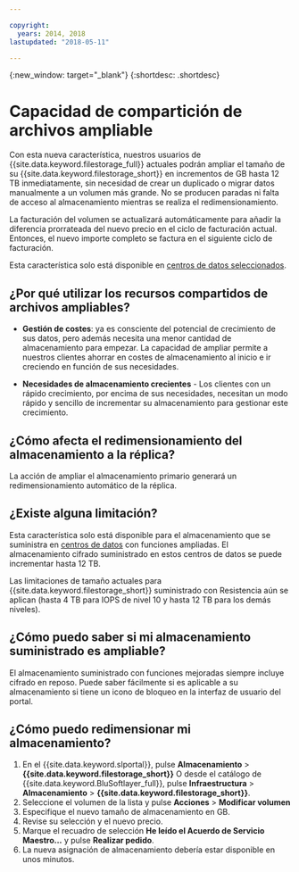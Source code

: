 ```yaml
---

copyright:
  years: 2014, 2018
lastupdated: "2018-05-11"

---
```

{:new_window: target="_blank"}
{:shortdesc: .shortdesc}

# Capacidad de compartición de archivos ampliable

Con esta nueva característica, nuestros usuarios de {{site.data.keyword.filestorage_full}} actuales podrán ampliar el tamaño de su {{site.data.keyword.filestorage_short}} en incrementos de GB hasta 12 TB inmediatamente, sin necesidad de crear un duplicado o migrar datos manualmente a un volumen más grande. No se producen paradas ni falta de acceso al almacenamiento mientras se realiza el redimensionamiento. 

La facturación del volumen se actualizará automáticamente para añadir la diferencia prorrateada del nuevo precio en el ciclo de facturación actual. Entonces, el nuevo importe completo se factura en el siguiente ciclo de facturación.

Esta característica solo está disponible en [centros de datos seleccionados](new-ibm-block-and-file-storage-location-and-features.html). 

## ¿Por qué utilizar los recursos compartidos de archivos ampliables?

- **Gestión de costes**: ya es consciente del potencial de crecimiento de sus datos, pero además necesita una menor cantidad de almacenamiento para empezar. La capacidad de ampliar permite a nuestros clientes ahorrar en costes de almacenamiento al inicio e ir creciendo en función de sus necesidades.  

- **Necesidades de almacenamiento crecientes** - Los clientes con un rápido crecimiento, por encima de sus necesidades, necesitan un modo rápido y sencillo de incrementar su almacenamiento para gestionar este crecimiento.

## ¿Cómo afecta el redimensionamiento del almacenamiento a la réplica?

La acción de ampliar el almacenamiento primario generará un redimensionamiento automático de la réplica.

## ¿Existe alguna limitación?

Esta característica solo está disponible para el almacenamiento que se suministra en [centros de datos](new-ibm-block-and-file-storage-location-and-features.html) con funciones ampliadas. El almacenamiento cifrado suministrado en estos centros de datos se puede incrementar hasta 12 TB. 

Las limitaciones de tamaño actuales para {{site.data.keyword.filestorage_short}} suministrado con Resistencia aún se aplican (hasta 4 TB para IOPS de nivel 10 y hasta 12 TB para los demás niveles).

## ¿Cómo puedo saber si mi almacenamiento suministrado es ampliable?

El almacenamiento suministrado con funciones mejoradas siempre incluye cifrado en reposo. Puede saber fácilmente si es aplicable a su almacenamiento si tiene un icono de bloqueo en la interfaz de usuario del portal. 

## ¿Cómo puedo redimensionar mi almacenamiento?

1. En el {{site.data.keyword.slportal}}, pulse **Almacenamiento** > **{{site.data.keyword.filestorage_short}}** O desde el catálogo de {{site.data.keyword.BluSoftlayer_full}}, pulse **Infraestructura** > **Almacenamiento** > **{{site.data.keyword.filestorage_short}}**.
2. Seleccione el volumen de la lista y pulse **Acciones** > **Modificar volumen**
3. Especifique el nuevo tamaño de almacenamiento en GB.
4. Revise su selección y el nuevo precio.
5. Marque el recuadro de selección **He leído el Acuerdo de Servicio Maestro...** y pulse **Realizar pedido**.
6. La nueva asignación de almacenamiento debería estar disponible en unos minutos.

